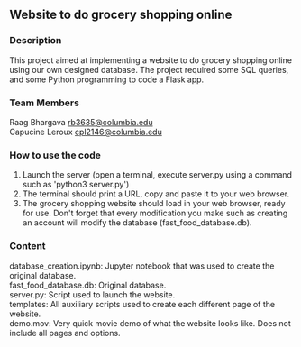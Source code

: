 ## Website to do grocery shopping online

### Description

This project aimed at implementing a website to do grocery shopping online using our own designed database. The project required some SQL queries, and some Python programming to code a Flask app. 

### Team Members

Raag Bhargava rb3635@columbia.edu  
Capucine Leroux cpl2146@columbia.edu

### How to use the code

1. Launch the server (open a terminal, execute server.py using a command such as 'python3 server.py')  
2. The terminal should print a URL, copy and paste it to your web browser.  
3. The grocery shopping website should load in your web browser, ready for use. Don't forget that every modification you make such as creating an account will modify the database (fast_food_database.db).  

### Content

database_creation.ipynb: Jupyter notebook that was used to create the original database.  
fast_food_database.db: Original database.  
server.py: Script used to launch the website.  
templates: All auxiliary scripts used to create each different page of the website.  
demo.mov: Very quick movie demo of what the website looks like. Does not include all pages and options.   

